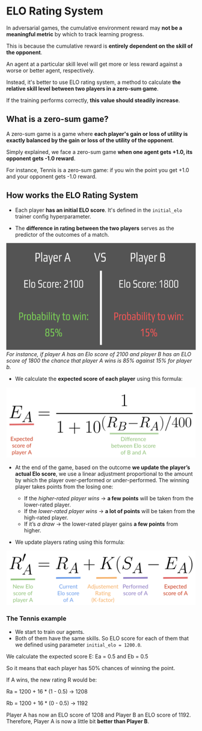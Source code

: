 # ELO Rating System
In adversarial games, the cumulative environment reward may **not be a meaningful metric** by which to track learning progress.

This is because the cumulative reward is **entirely dependent on the skill of the opponent**.

An agent at a particular skill level will get more or less reward against a worse or better agent, respectively.

Instead, it's better to use ELO rating system, a method to calculate **the relative skill level between two players in a zero-sum game**.

If the training performs correctly, **this value should steadily increase**.

## What is a zero-sum game?
A zero-sum game is a game where **each player's gain or loss of utility is exactly balanced by the gain or loss of the utility of the opponent**.

Simply explained, we face a zero-sum game **when one agent gets +1.0, its opponent gets -1.0 reward**.

For instance, Tennis is a zero-sum game: if you win the point you get +1.0 and your opponent gets -1.0 reward.

## How works the ELO Rating System
- Each player **has an initial ELO score**. It's defined in the `initial_elo` trainer config hyperparameter.

- The **difference in rating between the two players** serves as the predictor of the outcomes of a match.

![Example Elo](images/elo_example.png)
*For instance, if player A has an Elo score of 2100 and player B has an ELO score of 1800 the chance that player A wins is 85% against 15% for player b.*

- We calculate the **expected score of each player** using this formula:

![Elo Expected Score Formula](images/elo_expected_score_formula.png)

- At the end of the game, based on the outcome **we update the player’s actual Elo score**, we use a linear adjustment proportional to the amount by which the player over-performed or under-performed.
The winning player takes points from the losing one:
  - If the *higher-rated player wins* → **a few points** will be taken from the lower-rated player.
  - If the *lower-rated player wins* → **a lot of points** will be taken from the high-rated player.
  - If it’s *a draw* → the lower-rated player gains **a few points** from higher.

- We update players rating using this formula:

![Elo Score Update Formula](images/elo_score_update_formula.png)

### The Tennis example

- We start to train our agents.
- Both of them have the same skills. So ELO score for each of them that we defined using parameter `initial_elo = 1200.0`.

We calculate the expected score E: Ea = 0.5 and Eb = 0.5

So it means that each player has 50% chances of winning the point.

If A wins, the new rating R would be:

Ra = 1200 + 16 * (1 - 0.5) → 1208

Rb = 1200 + 16 * (0 - 0.5) → 1192

Player A has now an ELO score of 1208 and Player B an ELO score of 1192. Therefore, Player A is now a little bit **better than Player B**.
